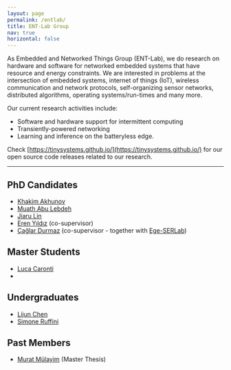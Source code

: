 ```yaml
---
layout: page
permalink: /entlab/
title: ENT-Lab Group
nav: true
horizontal: false
---
```



As Embedded and Networked Things Group (ENT-Lab), we do research on hardware and software for networked embedded systems that have resource and energy constraints. We are interested in problems at the intersection of embedded systems, internet of things (IoT), wireless communication and network protocols, self-organizing sensor networks, distributed algorithms, operating systems/run-times and many more. 

Our current research activities include:
- Software and hardware support for intermittent computing
- Transiently-powered networking 
- Learning and inference on the batteryless edge.

Check [https://tinysystems.github.io/](https://tinysystems.github.io/) for our open source code releases related to our research.

---

## PhD Candidates
- [Khakim Akhunov](https://webapps.unitn.it/du/en/Persona/PER0230856)
- [Muath Abu Lebdeh](https://webapps.unitn.it/du/it/Persona/PER0242263)
- [Jiaru Lin](https://webapps.unitn.it/du/en/Persona/PER0242736)
- [Eren Yıldız](https://erenyildiz33.github.io/) (co-supervisor)
- [Çağlar Durmaz](https://www.researchgate.net/profile/Caglar_Durmaz) (co-supervisor - together with [Ege-SERLab](http://akademik.ube.ege.edu.tr/serlab/))

## Master Students
- [Luca Caronti](https://github.com/lucacaronti)
- 
## Undergraduates
- [Lijun Chen](https://github.com/chenlijun99)
- [Simone Ruffini](https://simoneruffini.github.io/)

## Past Members
- [Murat Mülayim](https://www.linkedin.com/in/mulayimmurat/) (Master Thesis)  

